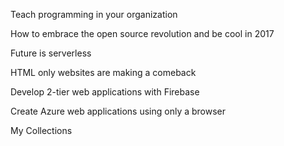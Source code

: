 Teach programming in your organization

How to embrace the open source revolution and be cool in 2017

Future is serverless

HTML only websites are making a comeback

Develop 2-tier web applications with Firebase

Create Azure web applications using only a browser

My Collections
